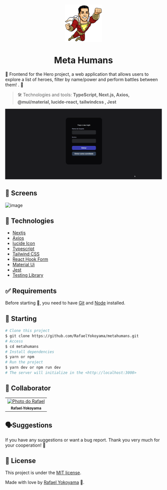 <p align="center">
   <img src="https://github.com/RafaelYokoyama/metahumans/blob/master/.github/giphy.gif" alt="Podcastr" width="120"/>
</p>

<h1 align="center"> Meta Humans 
</h1>

🦸 Frontend for the Hero project, a web application that allows users to explore a list of heroes, filter by name/power and perform battles between them! . 👊 <br>

> :hammer_and_wrench:  Technologies and tools: **TypeScript, Next.js, Axios, @mui/material, lucide-react, tailwindcss , Jest**

![demo_web](https://github.com/RafaelYokoyama/metahumans/blob/master/.github/screen-hero.gif)


## 🚀 Screens

![image](https://github.com/RafaelYokoyama/metahumans/assets/118087476/08f73102-dcfe-4f3d-b601-abbf34e6fa40)


## 🚀 Technologies
- [Nextjs](https://nextjs.org/)
- [Axios](https://axios-http.com/docs/intro)
- [lucide Icon](https://lucide.dev/icons/)
- [Typescript](https://www.typescriptlang.org/)
- [Tailwind CSS](https://tailwindcss.com/)
- [React Hook Form](https://react-hook-form.com/)
- [Material Ui](https://mui.com/material-ui/)
- [Jest](https://jestjs.io/pt-BR/docs/getting-started)
- [Testing Library](https://testing-library.com/docs/react-testing-library/intro/)
  
## :white_check_mark: Requirements

Before starting :checkered_flag:, you need to have [Git](https://git-scm.com) and [Node](https://nodejs.org/en/) installed.

## :checkered_flag: Starting

```bash
# Clone this project
$ git clone https://github.com/RafaelYokoyama/metahumans.git
# Access
$ cd metahumans
# Install dependencies
$ yarn or npm
# Run the project
$ yarn dev or npm run dev
# The server will initialize in the <http://localhost:3000>
```

## 🤝 Collaborator

<table>
  <tr>
    <td align="center">
      <a href="#">
        <img src="https://avatars.githubusercontent.com/u/60978293?s=400&u=ac4be92aaa9bd68b77f92a473400213582d3e032&v=4 " width="100px;" alt="Photo do Rafael"/><br>
        <sub>
          <b>Rafael Yokoyama </b>
        </sub>
      </a>
    </td>
  </tr>
</table>


##  🗣Suggestions 
If you have any suggestions or want a bug report. Thank you very much for your cooperation! 🤝

## :memo: License

This project is under the [MIT license](./LICENSE).

Made with love by [Rafael Yokoyama](https://github.com/Rafael-Yokoyama) 🚀.

